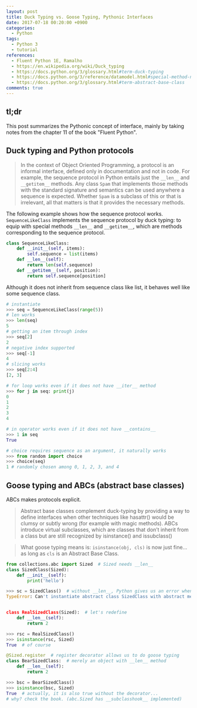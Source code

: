 ```yaml
---
layout: post
title: Duck Typing vs. Goose Typing, Pythonic Interfaces
date: 2017-07-18 00:20:00 +0900
categories:
  - Python
tags:
  - Python 3
  - tutorial
references:
  - Fluent Python 1E, Ramalho
  - https://en.wikipedia.org/wiki/Duck_typing
  - https://docs.python.org/3/glossary.html#term-duck-typing
  - https://docs.python.org/3/reference/datamodel.html#special-method-names
  - https://docs.python.org/3/glossary.html#term-abstract-base-class
comments: true
---
```


## tl;dr

This post summarizes the Pythonic concept of interface, mainly by taking notes from the chapter 11 of the book "Fluent Python".

## Duck typing and Python protocols

> In the context of Object Oriented Programming, a protocol is an informal interface, defined only in documentation and not in code. For example, the sequence protocol in Python entails just the `__len__` and `__getitem__` methods. Any class `Spam` that implements those methods with the standard signature and semantics can be used anywhere a sequence is expected. Whether `Spam` is a subclass of this or that is irrelevant, all that matters is that it provides the necessary methods.

The following example shows how the sequence protocol works. `SequenceLikeClass` implements the sequence protocol by duck typing: to equip with special methods `__len__` and `__getitem__`, which are methods corresponding to the sequence protocol.

```python
class SequenceLikeClass:
    def __init__(self, items):
        self.sequence = list(items)
    def __len__(self):
        return len(self.sequence)
    def __getitem__(self, position):
        return self.sequence[position]
```

Although it does not inherit from sequence class like list, it behaves well like some sequence class.

```python
# instantiate
>>> seq = SequenceLikeClass(range(5))
# len works
>>> len(seq)
5
# getting an item through index
>>> seq[2]
2
# negative index supported
>>> seq[-1]
4
# slicing works
>>> seq[2:4]
[2, 3]

# for loop works even if it does not have __iter__ method
>>> for j in seq: print(j)
0
1
2
3
4

# in operator works even if it does not have __contains__
>>> 1 in seq
True

# choice requires sequence as an argument, it naturally works
>>> from random import choice
>>> choice(seq)
1 # randomly chosen among 0, 1, 2, 3, and 4
```

## Goose typing and ABCs (abstract base classes)

ABCs makes protocols explicit.

> Abstract base classes complement duck-typing by providing a way to define interfaces when other techniques like hasattr() would be clumsy or subtly wrong (for example with magic methods). ABCs introduce virtual subclasses, which are classes that don’t inherit from a class but are still recognized by isinstance() and issubclass()

> What goose typing means is: `isinstance(obj, cls)` is now just fine... as long as `cls` is an Abstract Base Class.

```python
from collections.abc import Sized  # Sized needs __len__
class SizedClass(Sized):
    def __init__(self):
        print('hello')

>>> sc = SizedClass()  # without __len__, Python gives us an error when instantiating, not importing
TypeError: Can't instantiate abstract class SizedClass with abstract methods __len__


class RealSizedClass(Sized):  # let's redefine
    def __len__(self):
        return 2

>>> rsc = RealSizedClass()
>>> isinstance(rsc, Sized)
True  # of course

@Sized.register  # register decorator allows us to do goose typing
class BearSizedClass:  # merely an object with __len__ method
    def __len__(self):
        return 2

>>> bsc = BearSizedClass()
>>> isinstance(bsc, Sized)
True  # actually, it is also true without the decorator...
# why? check the book. (abc.Sized has __subclasshook__ implemented)
```
